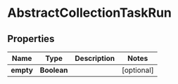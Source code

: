 

# AbstractCollectionTaskRun


## Properties

| Name | Type | Description | Notes |
|------------ | ------------- | ------------- | -------------|
|**empty** | **Boolean** |  |  [optional] |



